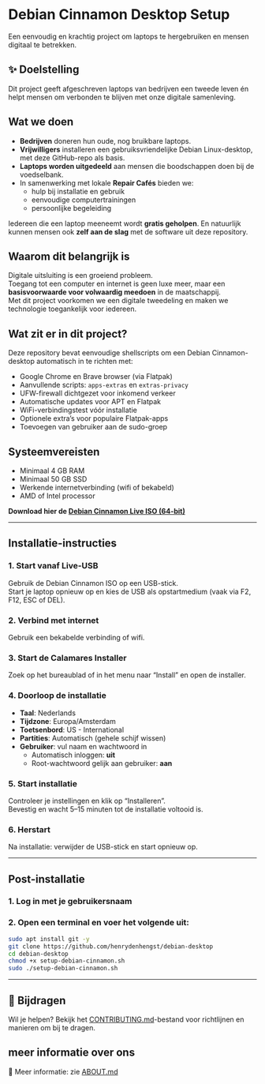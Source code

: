 
# Debian Cinnamon Desktop Setup

Een eenvoudig en krachtig project om laptops te hergebruiken en mensen digitaal te betrekken.

## ✨ Doelstelling

Dit project geeft afgeschreven laptops van bedrijven een tweede leven én helpt mensen om verbonden te blijven met onze digitale samenleving.

## Wat we doen

- **Bedrijven** doneren hun oude, nog bruikbare laptops.  
- **Vrijwilligers** installeren een gebruiksvriendelijke Debian Linux-desktop, met deze GitHub-repo als basis.  
- **Laptops worden uitgedeeld** aan mensen die boodschappen doen bij de voedselbank.  
- In samenwerking met lokale **Repair Cafés** bieden we:
  - hulp bij installatie en gebruik
  - eenvoudige computertrainingen
  - persoonlijke begeleiding

Iedereen die een laptop meeneemt wordt **gratis geholpen**. En natuurlijk kunnen mensen ook **zelf aan de slag** met de software uit deze repository.

## Waarom dit belangrijk is

Digitale uitsluiting is een groeiend probleem.  
Toegang tot een computer en internet is geen luxe meer, maar een **basisvoorwaarde voor volwaardig meedoen** in de maatschappij.  
Met dit project voorkomen we een digitale tweedeling en maken we technologie toegankelijk voor iedereen.

## Wat zit er in dit project?

Deze repository bevat eenvoudige shellscripts om een Debian Cinnamon-desktop automatisch in te richten met:

- Google Chrome en Brave browser (via Flatpak)
- Aanvullende scripts: `apps-extras` en `extras-privacy`
- UFW-firewall dichtgezet voor inkomend verkeer
- Automatische updates voor APT en Flatpak
- WiFi-verbindingstest vóór installatie
- Optionele extra’s voor populaire Flatpak-apps
- Toevoegen van gebruiker aan de sudo-groep

## Systeemvereisten

- Minimaal 4 GB RAM
- Minimaal 50 GB SSD
- Werkende internetverbinding (wifi of bekabeld)
- AMD of Intel processor

**Download hier de [Debian Cinnamon Live ISO (64-bit)](https://cdimage.debian.org/debian-cd/current-live/amd64/iso-hybrid/)**

---

## Installatie-instructies

### 1. Start vanaf Live-USB

Gebruik de Debian Cinnamon ISO op een USB-stick.  
Start je laptop opnieuw op en kies de USB als opstartmedium (vaak via F2, F12, ESC of DEL).

### 2. Verbind met internet

Gebruik een bekabelde verbinding of wifi.

### 3. Start de Calamares Installer

Zoek op het bureaublad of in het menu naar “Install” en open de installer.

### 4. Doorloop de installatie

- **Taal**: Nederlands  
- **Tijdzone**: Europa/Amsterdam  
- **Toetsenbord**: US - International  
- **Partities**: Automatisch (gehele schijf wissen)  
- **Gebruiker**: vul naam en wachtwoord in  
  - Automatisch inloggen: **uit**  
  - Root-wachtwoord gelijk aan gebruiker: **aan**

### 5. Start installatie

Controleer je instellingen en klik op “Installeren”.  
Bevestig en wacht 5–15 minuten tot de installatie voltooid is.

### 6. Herstart

Na installatie: verwijder de USB-stick en start opnieuw op.

---

## Post-installatie

### 1. Log in met je gebruikersnaam

### 2. Open een terminal en voer het volgende uit:

```bash
sudo apt install git -y
git clone https://github.com/henrydenhengst/debian-desktop
cd debian-desktop
chmod +x setup-debian-cinnamon.sh
sudo ./setup-debian-cinnamon.sh

```

---

## 🤲 Bijdragen

Wil je helpen? Bekijk het [CONTRIBUTING.md](CONTRIBUTING.md)-bestand voor richtlijnen en manieren om bij te dragen.

## meer informatie over ons

📄 Meer informatie: zie [ABOUT.md](ABOUT.md)
